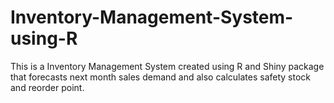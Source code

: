 # Inventory-Management-System-using-R
This is a Inventory Management System created using R and Shiny package that forecasts next month sales demand and also calculates safety stock and reorder point.



